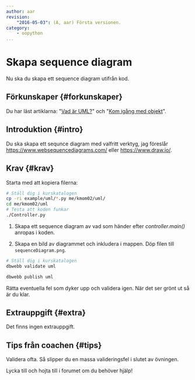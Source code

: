 ```yaml
---
author: aar
revision:
    "2016-05-03": (A, aar) Första versionen.
category:
    - oopython
...
```

Skapa sequence diagram
===================================

Nu ska du skapa ett sequence diagram utifrån kod.

<!--more-->


Förkunskaper {#forkunskaper}
-----------------------

Du har läst artiklarna: "[Vad är UML?](kunskap/vad-ar-uml)" och "[Kom igång med objekt](kunskap/kom-igang-med-objekt)".



Introduktion {#intro}
-----------------------

Du ska skapa ett sequnce diagram med valfritt verktyg, jag föreslår <https://www.websequencediagrams.com/> eller <https://www.draw.io/>.



Krav {#krav}
-----------------------

Starta med att kopiera filerna:

```bash
# Ställ dig i kurskatalogen
cp -ri example/uml/*.py me/kmom02/uml/
cd me/kmom02/uml
# Testa att koden funkar
./Controller.py
```

1. Skapa ett sequence diagram av vad som händer efter _controller.main()_ anropas i koden.

2. Skapa en bild av diagrammet och inkludera i mappen. Döp filen till `sequenceDiagram.png`.

```bash
# Ställ dig i kurskatalogen
dbwebb validate uml

dbwebb publish uml
```

Rätta eventuella fel som dyker upp och validera igen. När det ser grönt ut så är du klar.



Extrauppgift {#extra}
-----------------------

Det finns ingen extrauppgift.



Tips från coachen {#tips}
-----------------------

Validera ofta. Så slipper du en massa valideringsfel i slutet av övningen.

Lycka till och hojta till i forumet om du behöver hjälp!
